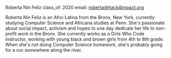 Roberta 
Nin Feliz
class_of: 2020
email: roberta@hack4impact.org

Roberta Nin Feliz is an Afro-Latina from the Bronx, New York, currently studying Computer Science and Africana studies at Penn. She's passionate about social impact, activism and hopes to one day dedicate her life to non-profit work in the Bronx. She currently works as a Girls Who Code instructor, working with young black and brown girls from 4th to 8th grade. When she's not doing Computer Science homework, she's probably going for a run somewhere along the river.